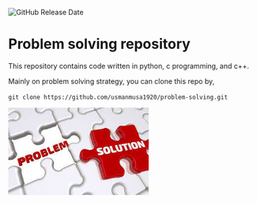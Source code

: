 
![GitHub Release Date](https://img.shields.io/github/release-date/usmanmusa1920/CSC_101_problem_solving)

# Problem solving repository

This repository contains code written in python, c programming, and c++.

Mainly on problem solving strategy, you can clone this repo by,

`git clone https://github.com/usmanmusa1920/problem-solving.git`

![](img.jpeg)
